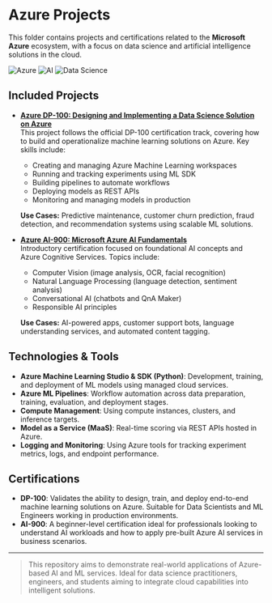 
# Azure Projects

This folder contains projects and certifications related to the **Microsoft Azure** ecosystem, with a focus on data science and artificial intelligence solutions in the cloud.

![Azure](https://img.shields.io/badge/Microsoft-Azure-blue?logo=microsoft-azure)
![AI](https://img.shields.io/badge/Artificial%20Intelligence-Azure--based-blueviolet?logo=azure-devops)
![Data Science](https://img.shields.io/badge/Data%20Science-Azure%20ML-success?logo=python)

## Included Projects

- [**Azure DP-100: Designing and Implementing a Data Science Solution on Azure**](https://github.com/AndreLuiz-Cardoso/Data-Science/tree/main/Azure/Azure%20DP-100)  
  This project follows the official DP-100 certification track, covering how to build and operationalize machine learning solutions on Azure. Key skills include:
  - Creating and managing Azure Machine Learning workspaces
  - Running and tracking experiments using ML SDK
  - Building pipelines to automate workflows
  - Deploying models as REST APIs
  - Monitoring and managing models in production

  **Use Cases:** Predictive maintenance, customer churn prediction, fraud detection, and recommendation systems using scalable ML solutions.

- [**Azure AI-900: Microsoft Azure AI Fundamentals**](https://github.com/AndreLuiz-Cardoso/Machine-Learning/tree/main/Azure-AI-900)  
  Introductory certification focused on foundational AI concepts and Azure Cognitive Services. Topics include:
  - Computer Vision (image analysis, OCR, facial recognition)
  - Natural Language Processing (language detection, sentiment analysis)
  - Conversational AI (chatbots and QnA Maker)
  - Responsible AI principles

  **Use Cases:** AI-powered apps, customer support bots, language understanding services, and automated content tagging.

## Technologies & Tools

- **Azure Machine Learning Studio & SDK (Python)**: Development, training, and deployment of ML models using managed cloud services.
- **Azure ML Pipelines**: Workflow automation across data preparation, training, evaluation, and deployment stages.
- **Compute Management**: Using compute instances, clusters, and inference targets.
- **Model as a Service (MaaS)**: Real-time scoring via REST APIs hosted in Azure.
- **Logging and Monitoring**: Using Azure tools for tracking experiment metrics, logs, and endpoint performance.

## Certifications

- **DP-100**: Validates the ability to design, train, and deploy end-to-end machine learning solutions on Azure. Suitable for Data Scientists and ML Engineers working in production environments.
- **AI-900**: A beginner-level certification ideal for professionals looking to understand AI workloads and how to apply pre-built Azure AI services in business scenarios.

---

> This repository aims to demonstrate real-world applications of Azure-based AI and ML services. Ideal for data science practitioners, engineers, and students aiming to integrate cloud capabilities into intelligent solutions.
